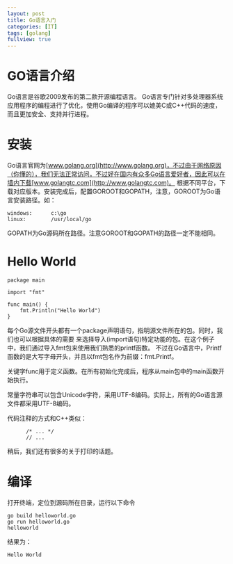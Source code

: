 ```yaml
---
layout: post
title: Go语言入门
categories: [IT]
tags: [golang]
fullview: true
---
```


# GO语言介绍

Go语言是谷歌2009发布的第二款开源编程语言。
Go语言专门针对多处理器系统应用程序的编程进行了优化，使用Go编译的程序可以媲美C或C++代码的速度，而且更加安全、支持并行进程。

# 安装

Go语言官网为[www.golang.org](http://www.golang.org)，不过由于网络原因（你懂的），我们无法正常访问，不过好在国内有众多Go语言爱好者，因此可以在墙内下载[www.golangtc.com](http://www.golangtc.com)。
根据不同平台，下载对应版本。安装完成后，配置GOROOT和GOPATH，注意，GOROOT为Go语言安装路径。如：

    windows:      c:\go
    linux:        /usr/local/go

GOPATH为Go源码所在路径。注意GOROOT和GOPATH的路径一定不能相同。

# Hello World

    package main
    
    import "fmt"
    
    func main() {
        fmt.Println("Hello World")
    }

每个Go源文件开头都有一个package声明语句，指明源文件所在的包。同时，我们也可以根据具体的需要 来选择导入(import语句)特定功能的包。在这个例子中，我们通过导入fmt包来使用我们熟悉的printf函数。 不过在Go语言中，Printf函数的是大写字母开头，并且以fmt包名作为前缀：fmt.Printf。

关键字func用于定义函数。在所有初始化完成后，程序从main包中的main函数开始执行。

常量字符串可以包含Unicode字符，采用UTF-8编码。实际上，所有的Go语言源文件都采用UTF-8编码。

代码注释的方式和C++类似：

          /* ... */
          // ...
稍后，我们还有很多的关于打印的话题。

# 编译
打开终端，定位到源码所在目录，运行以下命令

    go build helloworld.go
    go run helloworld.go
    helloworld

结果为：

    Hello World